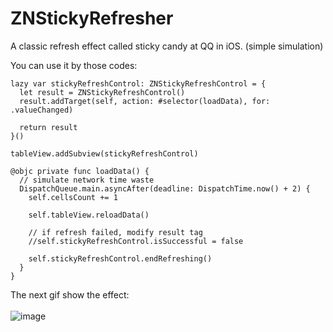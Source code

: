 # ZNStickyRefresher
A classic refresh effect called sticky candy at QQ in iOS. (simple simulation)

You can use it by those codes:

```
lazy var stickyRefreshControl: ZNStickyRefreshControl = {
  let result = ZNStickyRefreshControl()
  result.addTarget(self, action: #selector(loadData), for: .valueChanged)
        
  return result
}()

tableView.addSubview(stickyRefreshControl)

@objc private func loadData() {
  // simulate network time waste
  DispatchQueue.main.asyncAfter(deadline: DispatchTime.now() + 2) { 
    self.cellsCount += 1
            
    self.tableView.reloadData()
            
    // if refresh failed, modify result tag
    //self.stickyRefreshControl.isSuccessful = false
            
    self.stickyRefreshControl.endRefreshing()
  }
}
```

The next gif show the effect:<br></br>
![image](https://github.com/ZeroOnet/ZNStickyRefresher/blob/master/ZNStickyRefresher/ZNStickyRefresher/Dispaly/display.gif)
